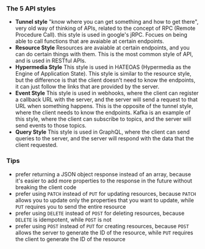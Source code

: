 ### The 5 API styles

- **Tunnel style**
  "know where you can get something and how to get there", very old way of thinking of APIs, related to the concept of RPC (Remote Procedure Call). this style is used in google's jRPC. Focues on being able to call functions that are avaiable at certain endpoints.
- **Resource Style**
  Resources are avaiable at certain endpoints, and you can do certain things with them. This is the most common style of API, and is used in RESTful APIs.
- **Hypermedia Style**
  This style is used in HATEOAS (Hypermedia as the Engine of Application State). This style is similar to the resource style, but the difference is that the client doesn't need to know the endpoints, it can just follow the links that are provided by the server.
- **Event Style**
  This style is used in webhooks, where the client can register a callback URL with the server, and the server will send a request to that URL when something happens. This is the opposite of the tunnel style, where the client needs to know the endpoints. Kafka is an example of this style, where the client can subscribe to topics, and the server will send events to those topics.
- **Query Style**
  This style is used in GraphQL, where the client can send queries to the server, and the server will respond with the data that the client requested.

### Tips

- prefer returning a JSON object response instead of an array, because it's easier to add more properties to the response in the future without breaking the client code
- prefer using `PATCH` instead of `PUT` for updating resources, because `PATCH` allows you to update only the properties that you want to update, while `PUT` requires you to send the entire resource
- prefer using `DELETE` instead of `POST` for deleting resources, because `DELETE` is idempotent, while `POST` is not
- prefer using `POST` instead of `PUT` for creating resources, because `POST` allows the server to generate the ID of the resource, while `PUT` requires the client to generate the ID of the resource
